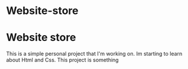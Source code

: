 # Website-store

Website store
==========================================

This is a simple personal project that I'm working on. Im starting to learn about Html and Css. This project is something 
